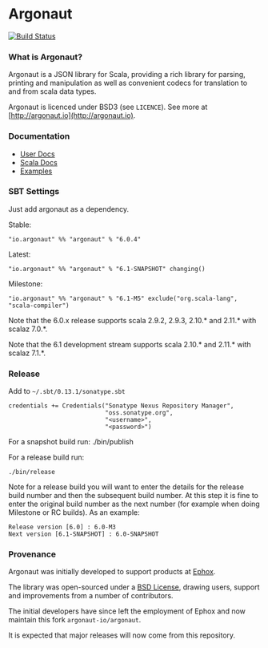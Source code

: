 # Argonaut

[![Build Status](https://travis-ci.org/argonaut-io/argonaut.png)](https://travis-ci.org/argonaut-io/argonaut)


### What is Argonaut?

Argonaut is a JSON library for Scala, providing a rich library for parsing, printing and manipulation as well as convenient codecs for translation to and from scala data types.

Argonaut is licenced under BSD3 (see `LICENCE`). See more at [http://argonaut.io](http://argonaut.io).


### Documentation

* [User Docs](http://argonaut.io/doc/)
* [Scala Docs](http://argonaut.io/scaladocs/)
* [Examples](https://github.com/argonaut-io/argonaut/tree/master/src/test/scala/argonaut/example)


### SBT Settings

Just add argonaut as a dependency.

Stable:

    "io.argonaut" %% "argonaut" % "6.0.4"

Latest:

    "io.argonaut" %% "argonaut" % "6.1-SNAPSHOT" changing()

Milestone:

    "io.argonaut" %% "argonaut" % "6.1-M5" exclude("org.scala-lang", "scala-compiler")

Note that the 6.0.x release supports scala 2.9.2, 2.9.3, 2.10.* and 2.11.* with scalaz 7.0.*.

Note that the 6.1 development stream supports scala 2.10.* and 2.11.* with scalaz 7.1.*.


### Release

Add to `~/.sbt/0.13.1/sonatype.sbt`


    credentials += Credentials("Sonatype Nexus Repository Manager",
                               "oss.sonatype.org",
                               "<username>",
                               "<password>")


For a snapshot build run:
    ./bin/publish

For a release build run:

    ./bin/release

Note for a release build you will want to enter the details for the
release build number and then the subsequent build number. At this
step it is fine to enter the original build number as the next number
(for example when doing Milestone or RC builds). As an example:

    Release version [6.0] : 6.0-M3
    Next version [6.1-SNAPSHOT] : 6.0-SNAPSHOT


### Provenance

Argonaut was initially developed to support products at [Ephox](http://ephox.com).

The library was open-sourced under a [BSD License](https://github.com/argonaut-io/argonaut/blob/master/LICENSE), drawing users, support and improvements from a number of contributors.

The initial developers have since left the employment of Ephox and now maintain this fork `argonaut-io/argonaut`.

It is expected that major releases will now come from this repository.

